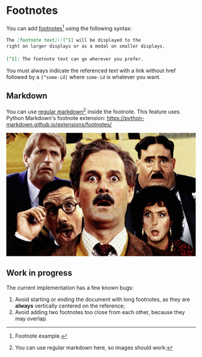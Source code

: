 # Footnotes

You can add [footnotes]()[^1] using the following syntax:

[^1]: Footnote example.

```md
The [footnote text]()[^1] will be displayed to the
right on larger displays or as a modal on smaller displays.

[^1]: The footnote text can go wherever you prefer.
```

You must always indicate the referenced text with a link without href followed by a `[^some-id]` where `some-id` is whatever you want.

## Markdown

You can use [regular markdown]()[^2] inside the footnote. This feature uses Python Markdown's footnote extension: https://python-markdown.github.io/extensions/footnotes/

[^2]: You can use regular markdown here, so images should work:

![](./monty-python.jpg)

## Work in progress

The current implementation has a few known bugs:

1. Avoid starting or ending the document with long footnotes, as they are **always** vertically centered on the reference;
2. Avoid adding two footnotes too close from each other, because they may overlap.
